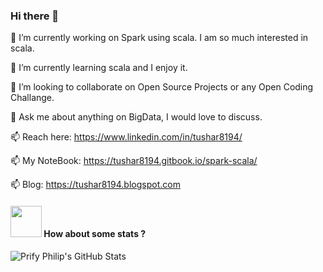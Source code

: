  ### Hi there 👋


 🔭 I’m currently working on Spark using scala. I am so much interested in scala.

🌱 I’m currently learning scala and I enjoy it.

👯 I’m looking to collaborate on Open Source Projects or any Open Coding Challange.

💬 Ask me about anything on BigData, I would love to discuss.

📫 Reach here:  https://www.linkedin.com/in/tushar8194/
 
📫 My NoteBook: https://tushar8194.gitbook.io/spark-scala/
 
📫 Blog: https://tushar8194.blogspot.com


#### <img src="https://media.giphy.com/media/VgCDAzcKvsR6OM0uWg/giphy.gif" width="50"> How about some stats ?



![Prify Philip's GitHub Stats](https://github-readme-stats.vercel.app/api?username=tushar8194&hide=["stars"]&show_icons=true)
